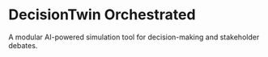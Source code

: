 # DecisionTwin Orchestrated
A modular AI-powered simulation tool for decision-making and stakeholder debates.